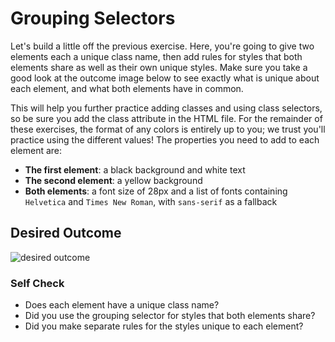 # Grouping Selectors

Let's build a little off the previous exercise. Here, you're going to give two elements each a unique class name,
then add rules for styles that both elements share as well as their own unique styles.
Make sure you take a good look at the outcome image below to see exactly what is unique about each element,
and what both elements have in common.

This will help you further practice adding classes and using class selectors,
so be sure you add the class attribute in the HTML file. For the remainder of these exercises,
the format of any colors is entirely up to you; we trust you'll practice using the different values!
The properties you need to add to each element are:

- **The first element**: a black background and white text
- **The second element**: a yellow background
- **Both elements**: a font size of 28px and a list of fonts containing `Helvetica` and `Times New Roman`, with `sans-serif` as a fallback

## Desired Outcome

![desired outcome](./desired-outcome.png)

### Self Check

- Does each element have a unique class name?
- Did you use the grouping selector for styles that both elements share?
- Did you make separate rules for the styles unique to each element?
